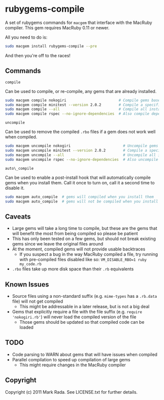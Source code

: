 # rubygems-compile

A set of rubygems commands for `macgem` that interface with the
MacRuby compiler. This gem requires MacRuby 0.11 or newer.

All you need to do is:

```bash
sudo macgem install rubygems-compile --pre
```

And then you're off to the races!

## Commands

`compile`

  Can be used to compile, or re-compile, any gems that are  already installed.

```bash
sudo macgem compile nokogiri                        # Compile gems based on names you provide
sudo macgem compile minitest --version 2.0.2        # Compile a specific version of a gem
sudo macgem compile --all                           # Compile all installed gems
sudo macgem compile rspec --no-ignore-dependencies  # Also compile dependencies
```

`uncompile`

  Can be used to remove the compiled `.rbo` files if a gem does not work well when compiled.

```bash
sudo macgem uncompile nokogiri                        # Uncompile gems based on names you provide
sudo macgem uncompile minitest --version 2.0.2        # Compile a specific version of a gem
sudo macgem uncompile --all                           # Uncompile all installed gems
sudo macgem uncompile rspec --no-ignore-dependencies  # Also uncompile dependencies
```

`auto\_compile`

  Can be used to enable a post-install hook that will automatically compile gems when you install them. Call it once to turn on, call it a second time to disable it.

```bash
sudo macgem auto_compile  # gems will compiled when you install them
sudo macgem auto_compile  # gems will not be compiled when you install them
```

## Caveats

* Large gems will take a long time to compile, but these are the gems
  that will benefit the most from being compiled so please be patient
* This has only been tested on a few gems, but should not break
  existing gems since we leave the original files around
* At the moment, compiled gems will not provide usable backtraces
  + If you suspect a bug in the way MacRuby compiled a file, try running with pre-compiled files disabled like so: `VM_DISABLE_RBO=1 ruby my_code.rb`
* `.rbo` files take up more disk space than their `.rb` equivalents

## Known Issues

* Source files using a non-standard suffix (e.g. `mime-types` has a `.rb.data` file) will not get compiled
  + This might be addressable in a later release, but is not a big deal
* Gems that explicitly require a file with the file suffix (e.g. `require 'nokogiri.rb'`) will never load the compiled version of the file
  + Those gems should be updated so that compiled code can be loaded

## TODO

* Code parsing to WARN about gems that will have issues when compiled
* Parallel compilation to speed up compilation of large gems
  + This might require changes in the MacRuby compiler

## Copyright

Copyright (c) 2011 Mark Rada. See LICENSE.txt for further details.

